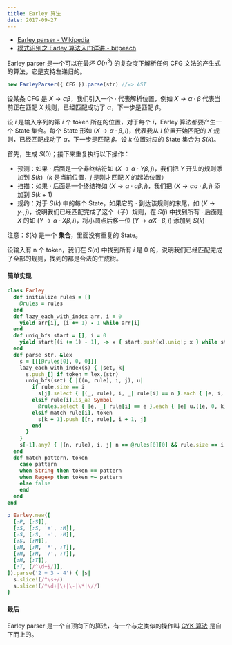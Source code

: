 ```yaml
---
title: Earley 算法
date: 2017-09-27
---
```


- [Earley parser - Wikipedia](https://en.wikipedia.org/wiki/Earley_parser)
- [模式识别之 Earley 算法入门详讲 - bitpeach](https://www.cnblogs.com/bitpeach/p/3602522.html)

Earley parser 是一个可以在最坏 $O(n^3)$ 的复杂度下解析任何 CFG 文法的产生式的算法，它是支持左递归的。

```js
new EarleyParser({ CFG }).parse(str) //=> AST
```

设某条 CFG 是 $X \to \alpha \beta$，我们引入一个 $\cdot$ 代表解析位置，例如 $X \to \alpha \cdot \beta$ 代表当前正在匹配 $X$ 规则，已经匹配成功了 $\alpha$，下一步是匹配 $\beta$。

设 $i$ 是输入序列的第 $i$ 个 token 所在的位置，对于每个 $i$，Earley 算法都要产生一个 State 集合。每个 State 形如 $(X \to \alpha \cdot \beta, i)$，代表我从 $i$ 位置开始匹配的 $X$ 规则，已经匹配成功了 $\alpha$，下一步是匹配 $\beta$。设 $k$ 位置对应的 State 集合为 $S(k)$。

首先，生成 $S(0)$；接下来重复执行以下操作：

- 预测：如果 $\cdot$ 后面是一个非终结符如 $(X \to \alpha \cdot Y \beta, j)$，我们把 $Y$ 开头的规则添加到 $S(k)$（$k$ 是当前位置，$j$ 是刚才匹配 $X$ 的起始位置）
- 扫描：如果 $\cdot$ 后面是一个终结符如 $(X \to \alpha \cdot a \beta, j)$，我们把 $(X \to \alpha a \cdot \beta, j)$ 添加到 $S(k + 1)$
- 规约：对于 $S(k)$ 中的每个 State，如果它的 $\cdot$ 到达该规则的末尾，如 $(X \to y \cdot, j)$，说明我们已经匹配完成了这个（子）规则，在 $S(j)$ 中找到所有 $\cdot$ 后面是 $X$ 的如 $(Y \to \alpha \cdot X \beta, i)$，将小圆点后移一位 $(Y \to \alpha X \cdot \beta, i)$ 添加到 $S(k)$

注意：$S(k)$ 是一个 **集合**，里面没有重复的 State。

设输入有 n 个 token，我们在 $S(n)$ 中找到所有 $i$ 是 $0$ 的，说明我们已经匹配完成了全部的规则，找到的都是合法的生成树。

#### 简单实现

```ruby
class Earley
  def initialize rules = []
    @rules = rules
  end
  def lazy_each_with_index arr, i = 0
    yield arr[i], (i += 1) - 1 while arr[i]
  end
  def uniq_bfs start = [], i = 0
    yield start[(i += 1) - 1], -> x { start.push(x).uniq!; x } while start[i]
  end
  def parse str, &lex
    s = [[[@rules[0], 0, 0]]]
    lazy_each_with_index(s) { |set, k|
      s.push [] if token = lex.(str)
      uniq_bfs(set) { |((n, rule), i, j), u|
        if rule.size == i
          s[j].select { |(_, rule), i, _| rule[i] == n }.each { |e, i, j| u.([e, i + 1, j]) }
        elsif rule[i].is_a? Symbol
          @rules.select { |e, _| rule[i] == e }.each { |e| u.([e, 0, k]) }
        elsif match rule[i], token
          s[k + 1].push [[n, rule], i + 1, j]
        end
      }
    }
    s[-1].any? { |(n, rule), i, j| n == @rules[0][0] && rule.size == i && j.zero? }
  end
  def match pattern, token
    case pattern
    when String then token == pattern
    when Regexp then token =~ pattern
    else false
    end
  end
end

p Earley.new([
  [:P, [:S]],
  [:S, [:S, '+', :M]],
  [:S, [:S, '-', :M]],
  [:S, [:M]],
  [:M, [:M, '*', :T]],
  [:M, [:M, '/', :T]],
  [:M, [:T]],
  [:T, [/^\d+$/]],
]).parse('2 + 3 - 4') { |s|
  s.slice!(/^\s+/)
  s.slice!(/^\d+|\+|\-|\*|\//)
}
```

#### 最后

Earley parser 是一个自顶向下的算法，有一个与之类似的操作叫 [CYK 算法](https://en.wikipedia.org/wiki/CYK_algorithm) 是自下而上的。
